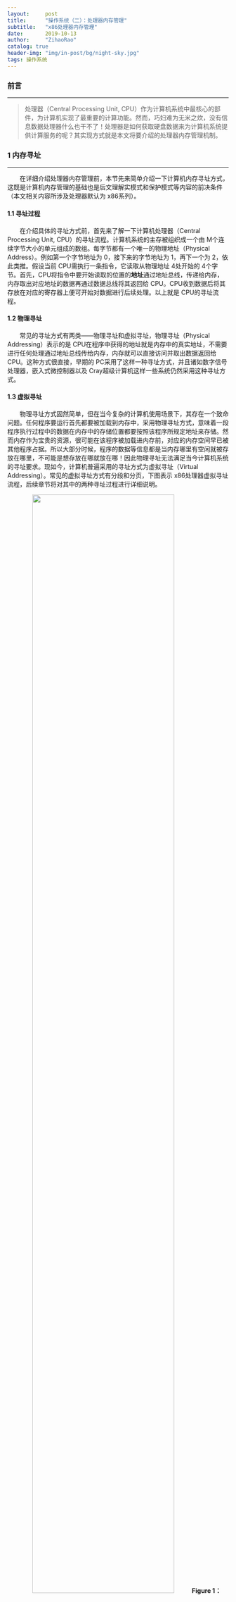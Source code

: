 ```yaml
---
layout:     post
title:      "操作系统（二）：处理器内存管理"
subtitle:   "x86处理器内存管理"
date:       2019-10-13
author:     "ZihaoRao"
catalog: true
header-img: "img/in-post/bg/night-sky.jpg"
tags: 操作系统
---
```






### 前言
---
> 处理器（Central Processing Unit, CPU）作为计算机系统中最核心的部件，为计算机实现了最重要的计算功能。然而，巧妇难为无米之炊，没有信息数据处理器什么也干不了！处理器是如何获取硬盘数据来为计算机系统提供计算服务的呢？其实现方式就是本文将要介绍的处理器内存管理机制。





### 1 内存寻址
---

&emsp;&emsp;在详细介绍处理器内存管理前，本节先来简单介绍一下计算机内存寻址方式，这既是计算机内存管理的基础也是后文理解实模式和保护模式等内容的前决条件（本文相关内容所涉及处理器默认为 x86系列）。

#### 1.1 寻址过程

&emsp;&emsp;在介绍具体的寻址方式前，首先来了解一下计算机处理器（Central Processing Unit, CPU）的寻址流程。计算机系统的主存被组织成一个由 M个连续字节大小的单元组成的数组。每字节都有一个唯一的物理地址（Physical Address）。例如第一个字节地址为 0，接下来的字节地址为 1，再下一个为 2，依此类推。假设当前 CPU需执行一条指令，它读取从物理地址 4处开始的 4个字节。首先，CPU将指令中要开始读取的位置的**地址**通过地址总线，传递给内存，内存取出对应地址的数据再通过数据总线将其返回给 CPU。CPU收到数据后将其存放在对应的寄存器上便可开始对数据进行后续处理。以上就是 CPU的寻址流程。

#### 1.2 物理寻址

&emsp;&emsp;常见的寻址方式有两类——物理寻址和虚拟寻址，物理寻址（Physical Addressing）表示的是 CPU在程序中获得的地址就是内存中的真实地址，不需要进行任何处理通过地址总线传给内存，内存就可以直接访问并取出数据返回给 CPU。这种方式很直接，早期的 PC采用了这样一种寻址方式，并且诸如数字信号处理器，嵌入式微控制器以及 Cray超级计算机这样一些系统仍然采用这种寻址方式。

#### 1.3 虚拟寻址

&emsp;&emsp;物理寻址方式固然简单，但在当今复杂的计算机使用场景下，其存在一个致命问题。任何程序要运行首先都要被加载到内存中，采用物理寻址方式，意味着一段程序执行过程中的数据在内存中的存储位置都要按照该程序所规定地址来存储。然而内存作为宝贵的资源，很可能在该程序被加载进内存前，对应的内存空间早已被其他程序占据。所以大部分时候，程序的数据等信息都是当内存哪里有空闲就被存放在哪里，不可能是想存放在哪就放在哪！因此物理寻址无法满足当今计算机系统的寻址要求。现如今，计算机普遍采用的寻址方式为虚拟寻址（Virtual Addressing）。常见的虚拟寻址方式有分段和分页，下图表示 x86处理器虚拟寻址流程，后续章节将对其中的两种寻址过程进行详细说明。

<div align="center"><img src="/img/in-post/content/os/addressing-mode/simple-addressing-mode.png" width="80%"/><b>Figure 1：Virtual Addressing Mode </b></div>





### 2 从实模式到保护模式
---

#### 2.1 实模式与保护模式

&emsp;&emsp;谈起处理器的发展历史，不得不从 intel 8086这款古老而又经典的 x86架构处理器开始。它是 intel的第一款 16位处理器，之后的 32位或现今常见的 64位处理器都是在它的基础上设计研发的。

&emsp;&emsp;接下来，通过 intel 8086处理器的寻址方式来认识处理器的第一种运行模式——**实模式**（Real Mode）。intel 8086尽管作为一款 16位的处理器。但它有20根地址线。换句话说它提供的是 20位的物理地址，可访问 1MB内存（这样做原因很简单，就是为了扩大内存）。但在访问代码段时，如何通过 16位的段寄存器（Code Segment，CS）以及 16位的指令指针（Instruction Pointer，IP）构造出 20位的物理地址呢？原理也很简单，8086在形成物理地址时，先将段寄存器中的内容左移 4位，形成 20位的段地址，然后再同 16位的偏移地址相加，得到 20位的物理地址。通过上述方法构造的物理地址通过地址总线传输给内存就可获取对应地址的数据，以上寻址过程就是 8086处理器的实模式寻址（通过物理地址就可访问对应内存）。

&emsp;&emsp;实模式下的处理器寻址方式直接高效，但随着计算机应用的推广，仅仅只支持实模式的处理器上运行的操作系统安全性引起了大家的广泛关注。在这种模式下用户程序非常自由，可以根据目标地址跳转到计算机内存中的任意位置，当有恶意的用户程序想要从内存中获取内存中私密信息理论上是可行的。为了解决计算机数据泄露的隐患，从 intel 80286处理器开始，通过硬件方法为运行在其上的操作系统提供了**保护模式**运行机制，保护模式顾名思义，就是在提供了访存地址以后还需要验证调用进程是否有访问目标地址的权限。验证通过则可正常访存，否则访存操作被禁止。

#### 2.2 段选择符

&emsp;&emsp;为了实现处理器的保护模式，原先实模式下的分段软硬件结构肯定不再有效。为此，处理器设计了一系列新的软硬件结构来支持保护模式。首先要认识的第一个新结构是**段选择符**（或称段选择子），它相当于实模式下的段首地址在调用段前被存储在段寄存器中。在 16处理器中，它是段的一个 16位的唯一标识，见下图 1所示，它并不直接指向段，而是指向**段描述符表**中定义段的**段描述符**（下文将详细介绍）。段选择符中的 3个字段内容分别如下：

- **请求特权级 RPL**(Requested Privilege Level)

  它提供了段的保护信息，非常重要将在后文详细介绍。

- **表指示标志 TI**(Table Index)

  用来指出包含指定段描述符的段描述符表 GDT（Global Descriptor Table）或 LDT（Local Descriptor Table），当 TI=1时表示使用下文的索引值到 LDT中去搜索对应的段描述符，否则，到 GDT中去搜索。

- **索引值**(Index)

  该段的段描述符在对应的描述符表中的索引值。

  <div align="center"><img src="/img/in-post/content/os/addressing-mode/segment-selector.png" width="80%"/><b>Figure 2：Segment Selector</b></div>

#### 2.3 段描述符

&emsp;&emsp;保护模式下，段寄存器中存放的不是段基地址而是段选择符，那段的基地址存放在哪并如何才能获得呢？这就要说到保护模式下寻址模式中另一个非常重要的结构**段描述符**。它不仅存放着对应段的基地址，并且还包含了段的大小，访问权限和段的特权级等信息，为保护模式下对段的访问保护提供了硬件支持。其结构如下图所示：

<div align="center"><img src="/img/in-post/content/os/addressing-mode/segment-descriptor.png" width="80%"/><b>Figure 3：Segment Descriptor</b></div>

&emsp;&emsp;由上图可知，一个段描述符占 64位，其中基地址占 32位，其他段属性占另外 32位。本文仅需重点了解基地址和 DPL（Descriptor Privilege Level）这两个属性即可，其他属性有兴趣的读者可参考 《Linux内核完全注释》第四章相关内容。一个任务的段描述符存储在系统的段描述符表中，在操作系统运行过程中会建立两张段描述符表分别是全局描述符表（Global Descriptor Table，GDT）和本地描述符表（Local Descriptor Table，LDT）。由上文段选择器的位数可知，系统中总共的段描述符数量最多为 2^14次方，一般来说，GDT和 LDT各占一半都存储 2^13次方个段描述符。到这里也许会产生疑问，为什么要分两张表来存储？其实这还是为了把系统程序的段与用户应用程序的段进行分离，操作系统程序和一些全局任务的段在系统运行过程中是不需要修改并需要提供对全局可访问所以存储在 GDT中，而用户程序的段则存储在 LDT中，在每一次进程切换过程中都会切换 LDT中的数据。GDT和 LDT大致工作过程见下图：

<div align="center"><img src="/img/in-post/content/os/addressing-mode/gdt-ldt.png" width="80%"/><b>Figure 4：Segment Descriptor Table</b></div>

#### 2.4 保护环

&emsp;&emsp;有了以上相关概念的铺垫，接下来就可以来认识保护模式下最核心的概念**保护环**机制。保护模式下的处理器为段提供了四种保护级别来控制段的访问，如下图所示：

<div align="center"><img src="/img/in-post/content/os/addressing-mode/protection-ring.png" width="80%"/><b>Figure 5：Protection Ring</b></div>

&emsp;&emsp;由上图可知，处理器的 4级保护级别，分别是从 0级到 3级，数值越大，权限越小。当前处理器运行任务段的特权级为 0时，则表示处理器处于内核态。特权级为3时，处理器则处于用户态。接下来就通过上文已经讲述的 CPL的 DPL来认识，在保护模式下操作系统如何控制对段的访问。

&emsp;&emsp;当程序在访问一个段之前，处理器首先通过段选择符获取目标段的 DPL，然后判断当前程序特权级 CPL小于等于 DPL是否成立，成立则允许调用访问否则产生一个保护异常。判断过程如下图所示：(为了简单理解概念，可忽略图中的 RPL)

<div align="center"><img src="/img/in-post/content/os/addressing-mode/call-segment.png" width="80%"/><b>Figure 6：Call Segment</b></div>

&emsp;&emsp;以上就是保护模式下段间调用最简单的示意过程，尽管真实的判断过程并没有如上所述如此简单，会有一些如 RPL等等的额外判断规则（想了解更多细节可参考《Linux内核完全注解》第四章相关内容），但上述判断过程已经是保护模式下段访问保护最本质的思想，理解了它就对处理器的保护模式有了一个大致认识。






### 3 地址变换
---

&emsp;&emsp;任何完整的内存管理都包含两个关键部分：保护和地址变换。然而，很多地址变化技术在实现上已经提供了一系列的保护功能（如第二节保护环机制），所以内存管理中最核心的内容就是如何实现地址变化。本文接下来通过 x86处理器采用的两种最广泛使用的地址变换技术——分段和分页来进一步认识 x86处理器的内存管理实现。

#### 3.1 分段

&emsp;&emsp;分段（Segment）技术作为 x86系列处理器最早也是最基础和核心的虚拟寻址方式，其通过将程序按照组织形式分成一个或多个称为段的线性区域，对内存中数据对象的寻址通过采用段起始地址（即段地址）和一个段内偏移地址两部分组成。实模式下的分段方式非常的简单（上文已经说明），所以本节所讨论的分段默认指的就是保护模式下的分段技术（处理器为 32位）。

&emsp;&emsp;在 x86系列处理器中，段地址部分使用 16位的**段选择符**指定。其中 14位作为有效的选择位，可形成 2^14次方个段。段内偏移地址部分使用 32位的值来指定，即段内偏移范围为 0~4G。因此一个段的最大长度为 4G，通过以上16位的段基地址和 32位偏移地址即构成的一个 48位地址表示一个对象的逻辑地址（段基地址：段偏移）。有了第二节中提到的段选择符和段描述符相关概念后，对于保护模式下的分段寻址方式就非常容易理解了，其寻址过程如下图所示：

<div align="center"><img src="/img/in-post/content/os/addressing-mode/segment-addressing.png" width="80%"/><b>Figure 7：Segment Addressing </b></div>

#### 3.2 分页

&emsp;&emsp;分页机制作为 x86处理器中第二种虚拟寻址方式，其在分段的基础上，将段内的存储空间划分为固定大小的页面（x86采用默认为4K大小）。页面不仅可存储在内存中还可放在硬盘上，操作系统通过维护一个页目录和一些页表来留意这些页面。当程序试图访问线性地址空间中的一个地址位置时，处理器就使用页目录和页表把线性地址转换成一个物理地址，然后在内存中执行需要的读写操作。接下来通过一张图来说明在 x86系列处理器中分页与分段的关系以及分页寻址的详细过程：

<div align="center"><img src="/img/in-post/content/os/addressing-mode/addressing-mode.png" width="80%"/><b>Figure 8：x86 Addressing Mode</b></div>

&emsp;&emsp;如上图所示，在 x86处理器中分段寻址作为最基本和默认的寻址方式，而分页寻址是在分段寻址基础上扩展而来的一种可选的寻址方式。如果不开启分页，分段寻址所产生的线性地址直接对应内存中的物理地址。开启分页后，分页寻址将分段产生的线性地址作为输入再通过页目录和页表映射得出最终的物理地址。分页机制的发明实现了段内数据的离散存储，为存储器解决了外部碎片等问题，基于其思想而后出现的请求分页技术，解决了大型软件在有限内存空间中正常运行的难题。






###   4 小结
---

- 本文首先通过物理寻址方式引出 x86处理器虚拟寻址概念，再由分段寻址这种虚拟寻址方式在 x86处理器上的演变过程介绍了处理器的两种工作模式——实模式与保护模式。最后，在保护模式的基础上介绍了 x86处理器分段与分页寻址方式的详细过程。
- 如果有过操作系统学习背景的读者，在看到本文关于分段和分页介绍后，应该会想到虚拟内存的核心实现技术请求分段和请求分页。本文所讲的分段和分页技术正是后者的实现基础，为存储器的虚拟扩容提供了解决方法。








### 参考资料
---
- [Linux内核完全注释，赵炯](https://book.douban.com/subject/1231236/)
- [x86汇编语言：从实模式到保护模式，李忠](https://book.douban.com/subject/20492528//)


